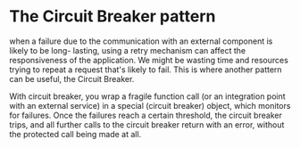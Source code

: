 # The Circuit Breaker pattern


when a failure due to the communication with an external component is likely to be long-
lasting, using a retry mechanism can affect the responsiveness of the application. We might
be wasting time and resources trying to repeat a request that's likely to fail. This is where
another pattern can be useful, the Circuit Breaker.


With circuit breaker, you wrap a fragile function call (or an integration point with an
external service) in a special (circuit breaker) object, which monitors for failures. Once the
failures reach a certain threshold, the circuit breaker trips, and all further calls to the circuit
breaker return with an error, without the protected call being made at all.